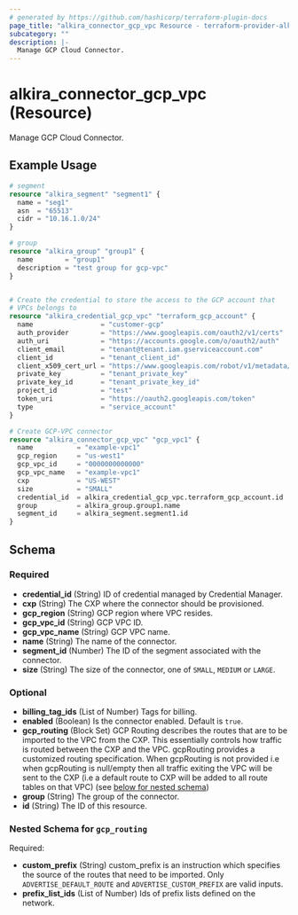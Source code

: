 ```yaml
---
# generated by https://github.com/hashicorp/terraform-plugin-docs
page_title: "alkira_connector_gcp_vpc Resource - terraform-provider-alkira"
subcategory: ""
description: |-
  Manage GCP Cloud Connector.
---
```


# alkira_connector_gcp_vpc (Resource)

Manage GCP Cloud Connector.

## Example Usage

```terraform
# segment
resource "alkira_segment" "segment1" {
  name = "seg1"
  asn  = "65513"
  cidr = "10.16.1.0/24"
}

# group
resource "alkira_group" "group1" {
  name        = "group1"
  description = "test group for gcp-vpc"
}


# Create the credential to store the access to the GCP account that
# VPCs belongs to
resource "alkira_credential_gcp_vpc" "terraform_gcp_account" {
  name                 = "customer-gcp"
  auth_provider        = "https://www.googleapis.com/oauth2/v1/certs"
  auth_uri             = "https://accounts.google.com/o/oauth2/auth"
  client_email         = "tenant@tenant.iam.gserviceaccount.com"
  client_id            = "tenant_client_id"
  client_x509_cert_url = "https://www.googleapis.com/robot/v1/metadata/x509/customer"
  private_key          = "tenant_private_key"
  private_key_id       = "tenant_private_key_id"
  project_id           = "test"
  token_uri            = "https://oauth2.googleapis.com/token"
  type                 = "service_account"
}

# Create GCP-VPC connector
resource "alkira_connector_gcp_vpc" "gcp_vpc1" {
  name           = "example-vpc1"
  gcp_region     = "us-west1"
  gcp_vpc_id     = "0000000000000"
  gcp_vpc_name   = "example-vpc1"
  cxp            = "US-WEST"
  size           = "SMALL"
  credential_id  = alkira_credential_gcp_vpc.terraform_gcp_account.id
  group          = alkira_group.group1.name
  segment_id     = alkira_segment.segment1.id
}
```

<!-- schema generated by tfplugindocs -->
## Schema

### Required

- **credential_id** (String) ID of credential managed by Credential Manager.
- **cxp** (String) The CXP where the connector should be provisioned.
- **gcp_region** (String) GCP region where VPC resides.
- **gcp_vpc_id** (String) GCP VPC ID.
- **gcp_vpc_name** (String) GCP VPC name.
- **name** (String) The name of the connector.
- **segment_id** (Number) The ID of the segment associated with the connector.
- **size** (String) The size of the connector, one of `SMALL`, `MEDIUM` or `LARGE`.

### Optional

- **billing_tag_ids** (List of Number) Tags for billing.
- **enabled** (Boolean) Is the connector enabled. Default is `true`.
- **gcp_routing** (Block Set) GCP Routing describes the routes that are to be imported to the VPC from the CXP. This essentially controls how traffic is routed between the CXP and the VPC. gcpRouting provides a customized routing specification. When gcpRouting is not provided i.e when gcpRouting is null/empty then all traffic exiting the VPC will be sent to the CXP (i.e a default route to CXP will be added to all route tables on that VPC) (see [below for nested schema](#nestedblock--gcp_routing))
- **group** (String) The group of the connector.
- **id** (String) The ID of this resource.

<a id="nestedblock--gcp_routing"></a>
### Nested Schema for `gcp_routing`

Required:

- **custom_prefix** (String) custom_prefix is an instruction which specifies the source of the routes that need to be imported. Only `ADVERTISE_DEFAULT_ROUTE` and `ADVERTISE_CUSTOM_PREFIX` are valid inputs.
- **prefix_list_ids** (List of Number) Ids of prefix lists defined on the network.


